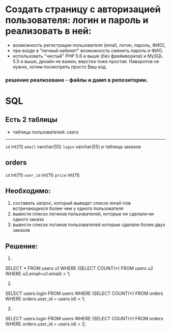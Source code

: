 # Создать страницу с авторизацией пользователя: логин и пароль и реализовать в ней:

* возможность регистрации пользователя (email, логин, пароль, ФИО),
* при входе в &quot;личный кабинет&quot; возможность сменить пароль и ФИО.
* использовать &quot;чистый&quot; PHP 5.6 и выше (без фреймворков) и MySQL 5.5 и выше, дизайн
не важен, верстка тоже простая. Наворотов не нужно, хотим посмотреть просто Ваш
код.
### решение реализовано - файлы и дамп в репозитории.

# SQL
## Есть 2 таблицы
* таблица пользователей:
users
----------
`id` int(11)
`email` varchar(55)
`login` varchar(55)
и таблица заказов

orders
--------
`id` int(11)
`user_id` int(11)
`price` int(11)

## Необходимо:
1. составить запрос, который выведет список email-лов встречающихся более чем у
одного пользователя
2. вывести список логинов пользователей, которые не сделали ни одного заказа
3. вывести список логинов пользователей которые сделали более двух заказов

## Решение:
1. 
SELECT *
FROM users u1
WHERE (SELECT COUNT(*) FROM users u2 WHERE u2.email=u1.email) > 1;

2. 
SELECT users.login
FROM users
WHERE (SELECT COUNT(*) FROM orders WHERE orders.user_id = users.id) < 1;

3. 
SELECT users.login
FROM users
WHERE (SELECT COUNT(*) FROM orders WHERE orders.user_id = users.id) > 2;




